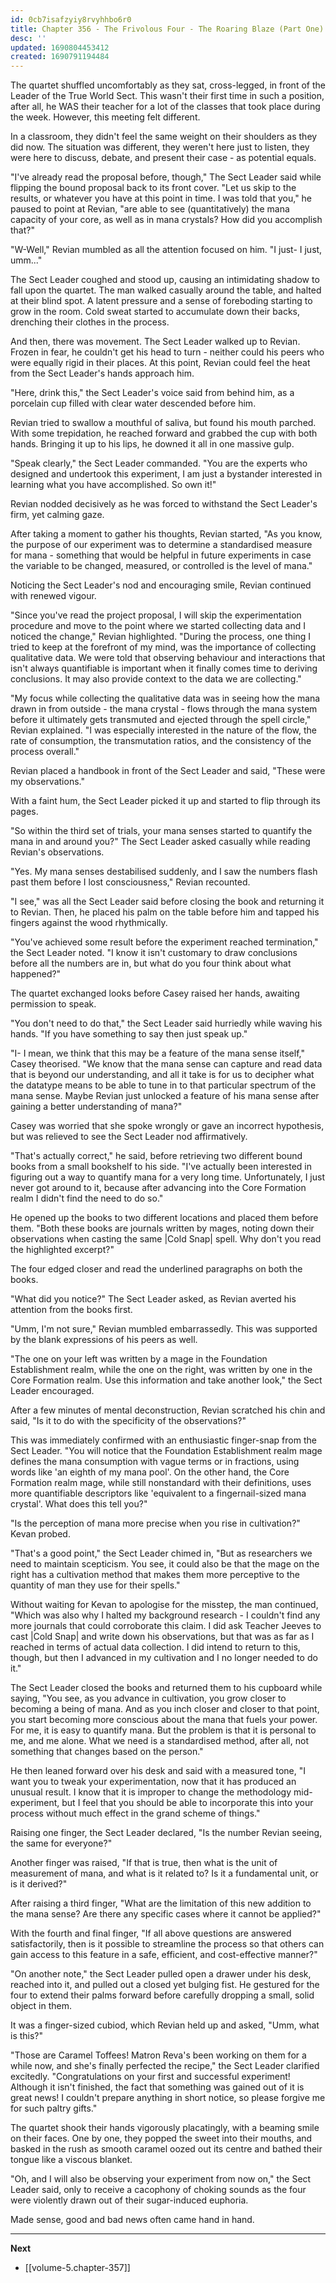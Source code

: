 ```yaml
---
id: 0cb7isafzyiy8rvyhhbo6r0
title: Chapter 356 - The Frivolous Four - The Roaring Blaze (Part One)
desc: ''
updated: 1690804453412
created: 1690791194484
---
```


The quartet shuffled uncomfortably as they sat, cross-legged, in front of the Leader of the True World Sect. This wasn't their first time in such a position, after all, he WAS their teacher for a lot of the classes that took place during the week. However, this meeting felt different.

In a classroom, they didn't feel the same weight on their shoulders as they did now. The situation was different, they weren't here just to listen, they were here to discuss, debate, and present their case - as potential equals.

"I've already read the proposal before, though," The Sect Leader said while flipping the bound proposal back to its front cover. "Let us skip to the results, or whatever you have at this point in time. I was told that you," he paused to point at Revian, "are able to see (quantitatively) the mana capacity of your core, as well as in mana crystals? How did you accomplish that?"

"W-Well," Revian mumbled as all the attention focused on him. "I just- I just, umm..."

The Sect Leader coughed and stood up, causing an intimidating shadow to fall upon the quartet. The man walked casually around the table, and halted at their blind spot. A latent pressure and a sense of foreboding starting to grow in the room. Cold sweat started to accumulate down their backs, drenching their clothes in the process.

And then, there was movement. The Sect Leader walked up to Revian. Frozen in fear, he couldn't get his head to turn - neither could his peers who were equally rigid in their places. At this point, Revian could feel the heat from the Sect Leader's hands approach him.

"Here, drink this," the Sect Leader's voice said from behind him, as a porcelain cup filled with clear water descended before him.

Revian tried to swallow a mouthful of saliva, but found his mouth parched. With some trepidation, he reached forward and grabbed the cup with both hands. Bringing it up to his lips, he downed it all in one massive gulp.

"Speak clearly," the Sect Leader commanded. "You are the experts who designed and undertook this experiment, I am just a bystander interested in learning what you have accomplished. So own it!"

Revian nodded decisively as he was forced to withstand the Sect Leader's firm, yet calming gaze.

After taking a moment to gather his thoughts, Revian started, "As you know, the purpose of our experiment was to determine a standardised measure for mana - something that would be helpful in future experiments in case the variable to be changed, measured, or controlled is the level of mana."

Noticing the Sect Leader's nod and encouraging smile, Revian continued with renewed vigour.

"Since you've read the project proposal, I will skip the experimentation procedure and move to the point where we started collecting data and I noticed the change," Revian highlighted. "During the process, one thing I tried to keep at the forefront of my mind, was the importance of collecting qualitative data. We were told that observing behaviour and interactions that isn't always quantifiable is important when it finally comes time to deriving conclusions. It may also provide context to the data we are collecting."

"My focus while collecting the qualitative data was in seeing how the mana drawn in from outside - the mana crystal - flows through the mana system before it ultimately gets transmuted and ejected through the spell circle," Revian explained. "I was especially interested in the nature of the flow, the rate of consumption, the transmutation ratios, and the consistency of the process overall."

Revian placed a handbook in front of the Sect Leader and said, "These were my observations."

With a faint hum, the Sect Leader picked it up and started to flip through its pages.

"So within the third set of trials, your mana senses started to quantify the mana in and around you?" The Sect Leader asked casually while reading Revian's observations.

"Yes. My mana senses destabilised suddenly, and I saw the numbers flash past them before I lost consciousness," Revian recounted.

"I see," was all the Sect Leader said before closing the book and returning it to Revian. Then, he placed his palm on the table before him and tapped his fingers against the wood rhythmically.

"You've achieved some result before the experiment reached termination," the Sect Leader noted. "I know it isn't customary to draw conclusions before all the numbers are in, but what do you four think about what happened?"

The quartet exchanged looks before Casey raised her hands, awaiting permission to speak.

"You don't need to do that," the Sect Leader said hurriedly while waving his hands. "If you have something to say then just speak up."

"I- I mean, we think that this may be a feature of the mana sense itself," Casey theorised. "We know that the mana sense can capture and read data that is beyond our understanding, and all it take is for us to decipher what the datatype means to be able to tune in to that particular spectrum of the mana sense. Maybe Revian just unlocked a feature of his mana sense after gaining a better understanding of mana?"

Casey was worried that she spoke wrongly or gave an incorrect hypothesis, but was relieved to see the Sect Leader nod affirmatively.

"That's actually correct," he said, before retrieving two different bound books from a small bookshelf to his side. "I've actually been interested in figuring out a way to quantify mana for a very long time. Unfortunately, I just never got around to it, because after advancing into the Core Formation realm I didn't find the need to do so."

He opened up the books to two different locations and placed them before them. "Both these books are journals written by mages, noting down their observations when casting the same |Cold Snap| spell. Why don't you read the highlighted excerpt?"

The four edged closer and read the underlined paragraphs on both the books.

"What did you notice?" The Sect Leader asked, as Revian averted his attention from the books first.

"Umm, I'm not sure," Revian mumbled embarrassedly. This was supported by the blank expressions of his peers as well.

"The one on your left was written by a mage in the Foundation Establishment realm, while the one on the right, was written by one in the Core Formation realm. Use this information and take another look," the Sect Leader encouraged.

After a few minutes of mental deconstruction, Revian scratched his chin and said, "Is it to do with the specificity of the observations?"

This was immediately confirmed with an enthusiastic finger-snap from the Sect Leader. "You will notice that the Foundation Establishment realm mage defines the mana consumption with vague terms or in fractions, using words like 'an eighth of my mana pool'. On the other hand, the Core Formation realm mage, while still nonstandard with their definitions, uses more quantifiable descriptors like 'equivalent to a fingernail-sized mana crystal'. What does this tell you?"

"Is the perception of mana more precise when you rise in cultivation?" Kevan probed.

"That's a good point," the Sect Leader chimed in, "But as researchers we need to maintain scepticism. You see, it could also be that the mage on the right has a cultivation method that makes them more perceptive to the quantity of man they use for their spells."

Without waiting for Kevan to apologise for the misstep, the man continued, "Which was also why I halted my background research - I couldn't find any more journals that could corroborate this claim. I did ask Teacher Jeeves to cast |Cold Snap| and write down his observations, but that was as far as I reached in terms of actual data collection. I did intend to return to this, though, but then I advanced in my cultivation and I no longer needed to do it."

The Sect Leader closed the books and returned them to his cupboard while saying, "You see, as you advance in cultivation, you grow closer to becoming a being of mana. And as you inch closer and closer to that point, you start becoming more conscious about the mana that fuels your power. For me, it is easy to quantify mana. But the problem is that it is personal to me, and me alone. What we need is a standardised method, after all, not something that changes based on the person."

He then leaned forward over his desk and said with a measured tone, "I want you to tweak your experimentation, now that it has produced an unusual result. I know that it is improper to change the methodology mid-experiment, but I feel that you should be able to incorporate this into your process without much effect in the grand scheme of things."

Raising one finger, the Sect Leader declared, "Is the number Revian seeing, the same for everyone?"

Another finger was raised, "If that is true, then what is the unit of measurement of mana, and what is it related to? Is it a fundamental unit, or is it derived?"

After raising a third finger, "What are the limitation of this new addition to the mana sense? Are there any specific cases where it cannot be applied?"

With the fourth and final finger, "If all above questions are answered satisfactorily, then is it possible to streamline the process so that others can gain access to this feature in a safe, efficient, and cost-effective manner?"

"On another note," the Sect Leader pulled open a drawer under his desk, reached into it, and pulled out a closed yet bulging fist. He gestured for the four to extend their palms forward before carefully dropping a small, solid object in them.

It was a finger-sized cubiod, which Revian held up and asked, "Umm, what is this?"

"Those are Caramel Toffees! Matron Reva's been working on them for a while now, and she's finally perfected the recipe," the Sect Leader clarified excitedly. "Congratulations on your first and successful experiment! Although it isn't finished, the fact that something was gained out of it is great news! I couldn't prepare anything in short notice, so please forgive me for such paltry gifts."

The quartet shook their hands vigorously placatingly, with a beaming smile on their faces. One by one, they popped the sweet into their mouths, and basked in the rush as smooth caramel oozed out its centre and bathed their tongue like a viscous blanket.

"Oh, and I will also be observing your experiment from now on," the Sect Leader said, only to receive a cacophony of choking sounds as the four were violently drawn out of their sugar-induced euphoria.

Made sense, good and bad news often came hand in hand.

____

**Next**
* [[volume-5.chapter-357]]